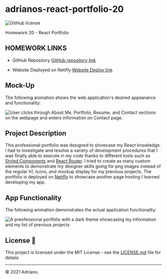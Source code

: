 # adrianos-react-portfolio-20
![GitHub license](https://img.shields.io/badge/license-MIT-green.svg)

Homework 20 - React Portfolio

## HOMEWORK LINKS

- GitHub Repository [GitHub repository link](https://github.com/AdrianoArmen/adrianos-weather-dashboard-6)

- Website Deployed on Netifly [Website Deploy link](https://determined-volhard-b649b0.netlify.app/)

## Mock-Up

The following animation shows the web application's desired appearance and functionality:

![User clicks through About Me, Portfolio, Resume, and Contact sections on the webpage and enters information on Contact page.](./readmeimg/20-react-homework-demo-01.gif)

## Project Description

This professional portfolio was designed to showcase my React knowledge. I had to investigate and resolve a variety of development procedures that I was finally able to execute in my code thanks to different tools such as [Styled Components](https://styled-components.com/) and [React Router](https://reactrouter.com/web/api/Link). I tried to create as many custom elements to demonstrate my designer skills going for png images instead of the regular h1, icons, and mockup display for my previous projects. The portfolio is deployed on [Netifly](https://www.netlify.com/) to showcase another page hosting I learned developing my app.

## App Functionality

The following animation demonstrates the actual application functionality:

![A preofessional portfolio with a dark theme showcasing my information and my list of previous projects](./readmeimg/appfunctionality.gif)

## License 📄

This project is licensed under the MIT License - see the [LICENSE.md](LICENSE.md) file for details

---

© 2021 Adriano.
